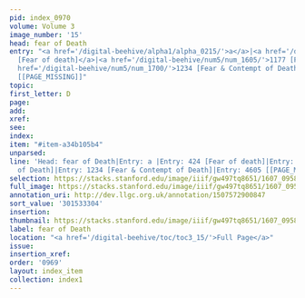 ```yaml
---
pid: index_0970
volume: Volume 3
image_number: '15'
head: fear of Death
entry: "<a href='/digital-beehive/alpha1/alpha_0215/'>a</a>|<a href='/digital-beehive/num2/num_0526/'>424
  [Fear of death]</a>|<a href='/digital-beehive/num5/num_1605/'>1177 [Fear of Death]</a>|<a
  href='/digital-beehive/num5/num_1700/'>1234 [Fear & Contempt of Death]</a>|4605
  [[PAGE_MISSING]]"
topic:
first_letter: D
page:
add:
xref:
see:
index:
item: "#item-a34b105b4"
unparsed:
line: 'Head: fear of Death|Entry: a |Entry: 424 [Fear of death]|Entry: 1177 [Fear
  of Death]|Entry: 1234 [Fear & Contempt of Death]|Entry: 4605 [[PAGE_MISSING]]|#item-a34b105b4'
selection: https://stacks.stanford.edu/image/iiif/gw497tq8651/1607_0958/1547,3304,664,163/full/0/default.jpg
full_image: https://stacks.stanford.edu/image/iiif/gw497tq8651/1607_0958/full/full/0/default.jpg
annotation_uri: http://dev.llgc.org.uk/annotation/1507572900847
sort_value: '301533304'
insertion:
thumbnail: https://stacks.stanford.edu/image/iiif/gw497tq8651/1607_0958/1547,3304,664,163/150,/0/default.jpg
label: fear of Death
location: "<a href='/digital-beehive/toc/toc3_15/'>Full Page</a>"
issue:
insertion_xref:
order: '0969'
layout: index_item
collection: index1
---
```

